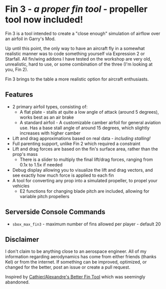 # Fin 3 - *a proper fin tool* - propeller tool now included!

Fin 3 is a tool intended to create a "close enough" simulation of airflow over an airfoil in Garry's Mod.

Up until this point, the only way to have an aircraft fly in a somewhat realistic manner was to code something yourself via Expression 2 or Starfall. All fin/wing addons I have tested on the workshop are very old, unrealistic, hard to use, or some combination of the three (I'm looking at you, Fin 2).

Fin 3 brings to the table a more realistic option for aircraft enthusiasts.

## Features
- 2 primary airfoil types, consisting of:
    - A flat plate - stalls at quite a low angle of attack (around 5 degrees), works best as an air brake
    - A standard airfoil - A customizable camber airfoil for general aviation use. Has a base stall angle of around 15 degrees, which slightly increases with higher camber
- Lift and drag approximations based on real data - *including stalling!*
- Full parenting support, unlike Fin 2 which required a constraint
- Lift and drag forces are based on the fin's surface area, rather than the prop's mass
    - There is a slider to multiply the final lift/drag forces, ranging from 0.1x to 1.5x if needed
- Debug display allowing you to visualize the lift and drag vectors, and see exactly how much force is applied to each fin
- A tool for converting any prop into a simulated propeller, to propel your vehicles
    - E2 functions for changing blade pitch are included, allowing for variable pitch propellers

## Serverside Console Commands
- `sbox_max_fin3` - maximum number of fins allowed per player - default 20

## Disclaimer
I don't claim to be anything close to an aerospace engineer. All of my information regarding aerodynamics has come from either friends (thanks Kel) or from the internet. If something can be improved, optimized, or changed for the better, post an issue or create a pull request.

Inspired by [Cathier/Alexandre's Better Fin Tool](https://github.com/Cathier/better-fin-tool/tree/master) which was seemingly abandoned.
